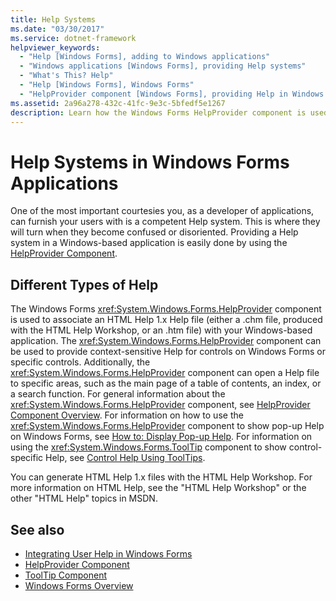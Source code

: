```yaml
---
title: Help Systems
ms.date: "03/30/2017"
ms.service: dotnet-framework
helpviewer_keywords: 
  - "Help [Windows Forms], adding to Windows applications"
  - "Windows applications [Windows Forms], providing Help systems"
  - "What's This? Help"
  - "Help [Windows Forms], Windows Forms"
  - "HelpProvider component [Windows Forms], providing Help in Windows applications"
ms.assetid: 2a96a278-432c-41fc-9e3c-5bfedf5e1267
description: Learn how the Windows Forms HelpProvider component is used to associate an HTML Help file with a Windows-based application.
---
```

# Help Systems in Windows Forms Applications

One of the most important courtesies you, as a developer of applications, can furnish your users with is a competent Help system. This is where they will turn when they become confused or disoriented. Providing a Help system in a Windows-based application is easily done by using the [HelpProvider Component](../controls/helpprovider-component-windows-forms.md).  
  
## Different Types of Help  

 The Windows Forms <xref:System.Windows.Forms.HelpProvider> component is used to associate an HTML Help 1.x Help file (either a .chm file, produced with the HTML Help Workshop, or an .htm file) with your Windows-based application. The <xref:System.Windows.Forms.HelpProvider> component can be used to provide context-sensitive Help for controls on Windows Forms or specific controls. Additionally, the <xref:System.Windows.Forms.HelpProvider> component can open a Help file to specific areas, such as the main page of a table of contents, an index, or a search function. For general information about the <xref:System.Windows.Forms.HelpProvider> component, see [HelpProvider Component Overview](../controls/helpprovider-component-overview-windows-forms.md). For information on how to use the <xref:System.Windows.Forms.HelpProvider> component to show pop-up Help on Windows Forms, see [How to: Display Pop-up Help](how-to-display-pop-up-help.md). For information on using the <xref:System.Windows.Forms.ToolTip> component to show control-specific Help, see [Control Help Using ToolTips](control-help-using-tooltips.md).  
  
 You can generate HTML Help 1.x files with the HTML Help Workshop. For more information on HTML Help, see the "HTML Help Workshop" or the other "HTML Help" topics in MSDN.  
  
## See also

- [Integrating User Help in Windows Forms](integrating-user-help-in-windows-forms.md)
- [HelpProvider Component](../controls/helpprovider-component-windows-forms.md)
- [ToolTip Component](../controls/tooltip-component-windows-forms.md)
- [Windows Forms Overview](../overview/index.md)
